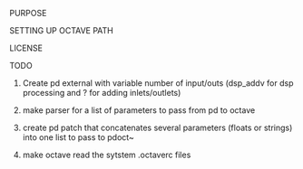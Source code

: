 PURPOSE


SETTING UP OCTAVE PATH


LICENSE




TODO

1. Create pd external with variable number of input/outs (dsp_addv for dsp processing and ? for adding inlets/outlets)

2. make parser for a list of parameters to pass from pd to octave

3. create pd patch that concatenates several parameters (floats or strings) into one list to pass to pdoct~

4. make octave read the sytstem .octaverc files